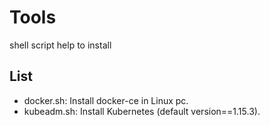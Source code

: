 # Tools
shell script help to install

## List
* docker.sh: Install docker-ce in Linux pc.
* kubeadm.sh: Install Kubernetes (default version==1.15.3).
